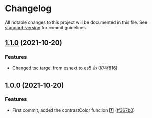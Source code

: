 # Changelog

All notable changes to this project will be documented in this file. See [standard-version](https://github.com/conventional-changelog/standard-version) for commit guidelines.

## [1.1.0](https://github.com/JebBarbas/jeact-contrast-text/compare/v1.0.0...v1.1.0) (2021-10-20)


### Features

* Changed tsc target from esnext to es5 👍 ([874f816](https://github.com/JebBarbas/jeact-contrast-text/commit/874f816eba9322211b43f59ce3164edca6e9ab73))

## 1.0.0 (2021-10-20)


### Features

* First commit, added the contrastColor function 1️⃣ ([ff367b0](https://github.com/JebBarbas/jeact-contrast-text/commit/ff367b042478622d93bbe6efb0c440631dce98dc))
